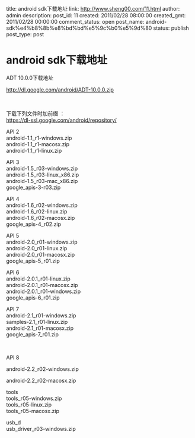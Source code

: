 title: android sdk下载地址
link: http://www.sheng00.com/11.html
author: admin
description: 
post_id: 11
created: 2011/02/28 08:00:00
created_gmt: 2011/02/28 00:00:00
comment_status: open
post_name: android-sdk%e4%b8%8b%e8%bd%bd%e5%9c%b0%e5%9d%80
status: publish
post_type: post

# android sdk下载地址

ADT 10.0.0下载地址

http://dl.google.com/android/ADT-10.0.0.zip

 

下载下列文件时加前缀 ：  
https://dl-ssl.google.com/android/repository/  
  
API 2  
android-1.1_r1-windows.zip  
android-1.1_r1-macosx.zip  
android-1.1_r1-linux.zip  
  
API 3  
android-1.5_r03-windows.zip  
android-1.5_r03-linux_x86.zip  
android-1.5_r03-mac_x86.zip  
google_apis-3-r03.zip   
  
API 4  
android-1.6_r02-windows.zip  
android-1.6_r02-linux.zip  
android-1.6_r02-macosx.zip  
google_apis-4_r02.zip  
  
API 5  
android-2.0_r01-windows.zip  
android-2.0_r01-linux.zip  
android-2.0_r01-macosx.zip  
google_apis-5_r01.zip  
  
API 6  
android-2.0.1_r01-linux.zip  
android-2.0.1_r01-macosx.zip  
android-2.0.1_r01-windows.zip  
google_apis-6_r01.zip  
  
API 7  
android-2.1_r01-windows.zip  
samples-2.1_r01-linux.zip  
android-2.1_r01-macosx.zip  
google_apis-7_r01.zip

 

API 8 

android-2.2_r02-windows.zip

android-2.2_r02-macosx.zip

  
tools  
tools_r05-windows.zip  
tools_r05-linux.zip  
tools_r05-macosx.zip  
  
usb_d  
usb_driver_r03-windows.zip